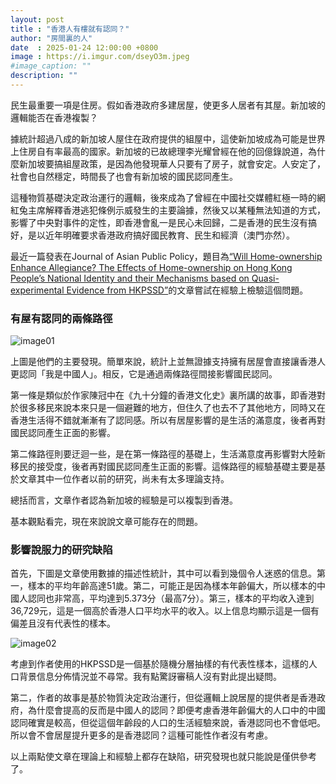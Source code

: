 ```yaml
---
layout: post
title : "香港人有樓就有認同？"
author: "房間裏的人"
date  : 2025-01-24 12:00:00 +0800
image : https://i.imgur.com/dseyO3m.jpeg
#image_caption: ""
description: ""
---
```


民生最重要一項是住房。假如香港政府多建居屋，使更多人居者有其屋。新加坡的邏輯能否在香港複製？

<!--more-->

據統計超過八成的新加坡人屋住在政府提供的組屋中，這使新加坡成為可能是世界上住房自有率最高的國家。新加坡的已故總理李光耀曾經在他的回億錄說道，為什麼新加坡要搞組屋政策，是因為他發現華人只要有了房子，就會安定。人安定了，社會也自然穩定，時間長了也會有新加坡的國民認同產生。

這種物質基礎決定政治運行的邏輯，後來成為了曾經在中國社交媒體紅極一時的網紅兔主席解釋香港逃犯條例示威發生的主要論據，然後又以某種無法知道的方式，影響了中央對事件的定性，即香港會亂一是民心未回歸，二是香港的民生沒有搞好，是以近年明確要求香港政府搞好國民教育、民生和經濟（澳門亦然）。

最近一篇發表在Journal of Asian Public Policy，題目為[“Will Home-ownership Enhance Allegiance? The Effects of Home-ownership on Hong Kong People’s National Identity and their Mechanisms based on Quasi-experimental Evidence from HKPSSD”](https://www.tandfonline.com/doi/full/10.1080/17516234.2024.2436592#abstract)的文章嘗試在經驗上檢驗這個問題。


### 有屋有認同的兩條路徑

![image01](https://i.imgur.com/8P1C2Rw.png)

上圖是他們的主要發現。簡單來說，統計上並無證據支持擁有居屋會直接讓香港人更認同「我是中國人」。相反，它是通過兩條路徑間接影響國民認同。

第一條是類似於作家陳冠中在《九十分鐘的香港文化史》裏所講的故事，即香港對於很多移民來說本來只是一個避難的地方，但住久了也去不了其他地方，同時又在香港生活得不錯就漸漸有了認同感。所以有居屋影響的是生活的滿意度，後者再對國民認同產生正面的影響。

第二條路徑則要迂迴一些，是在第一條路徑的基礎上，生活滿意度再影響對大陸新移民的接受度，後者再對國民認同產生正面的影響。這條路徑的經驗基礎主要是基於文章其中一位作者以前的研究，尚未有太多理論支持。

總括而言，文章作者認為新加坡的經驗是可以複製到香港。

基本觀點看完，現在來說說文章可能存在的問題。


### 影響說服力的研究缺陷

首先，下圖是文章使用數據的描述性統計，其中可以看到幾個令人迷惑的信息。第一，樣本的平均年齡高達51歲。第二，可能正是因為樣本年齡偏大，所以樣本的中國人認同也非常高，平均達到5.373分（最高7分）。第三，樣本的平均收入達到36,729元，這是一個高於香港人口平均水平的收入。以上信息均顯示這是一個有偏差且沒有代表性的樣本。

![image02](https://i.imgur.com/p6I3kcl.png)

考慮到作者使用的HKPSSD是一個基於隨機分層抽樣的有代表性樣本，這樣的人口背景信息分佈情況並不尋常。我有點驚訝審稿人沒有對此提出疑問。

第二，作者的故事是基於物質決定政治運行，但從邏輯上說居屋的提供者是香港政府，為什麼會提高的反而是中國人的認同？即便考慮香港年齡偏大的人口中的中國認同確實是較高，但從這個年齡段的人口的生活經驗來說，香港認同也不會低吧。所以會不會居屋提升更多的是香港認同？這種可能性作者沒有考慮。

以上兩點使文章在理論上和經驗上都存在缺陷，研究發現也就只能說是僅供參考了。

<!--END-->